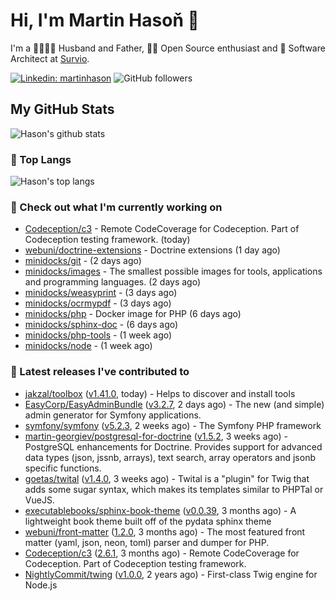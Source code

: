 # Hi, I'm Martin Hasoň 👋

I'm a 👨‍👩‍👧‍👦 Husband and Father, 🧑‍💻 Open Source enthusiast and 📐 Software Architect at [Survio](https://www.survio.com).

[![Linkedin: martinhason](https://img.shields.io/badge/-Martin%20Hasoň-blue?style=flat-square&logo=Linkedin&logoColor=white&link=https://www.linkedin.com/in/martinhason/)](https://www.linkedin.com/in/martinhason/)
![GitHub followers](https://img.shields.io/github/followers/hason?label=Follow&style=social)


## My GitHub Stats
![Hason's github stats](https://github-readme-stats.vercel.app/api?username=hason&show_icons=true&include_all_commits=true&theme=dracula&hide_border=true&hide_title=true)

### 💾 Top Langs
![Hason's top langs](https://github-readme-stats.vercel.app/api/top-langs/?username=hason&layout=compact&theme=dracula&hide_border=true&hide_title=true)

### 👷 Check out what I'm currently working on

- [Codeception/c3](https://github.com/Codeception/c3) - Remote CodeCoverage for Codeception. Part of Codeception testing framework. (today)
- [webuni/doctrine-extensions](https://github.com/webuni/doctrine-extensions) - Doctrine extensions (1 day ago)
- [minidocks/git](https://github.com/minidocks/git) -  (2 days ago)
- [minidocks/images](https://github.com/minidocks/images) - The smallest possible images for tools, applications and programming languages. (2 days ago)
- [minidocks/weasyprint](https://github.com/minidocks/weasyprint) -  (3 days ago)
- [minidocks/ocrmypdf](https://github.com/minidocks/ocrmypdf) -  (3 days ago)
- [minidocks/php](https://github.com/minidocks/php) - Docker image for PHP (6 days ago)
- [minidocks/sphinx-doc](https://github.com/minidocks/sphinx-doc) -  (6 days ago)
- [minidocks/php-tools](https://github.com/minidocks/php-tools) -  (1 week ago)
- [minidocks/node](https://github.com/minidocks/node) -  (1 week ago)

### 🔭 Latest releases I've contributed to

- [jakzal/toolbox](https://github.com/jakzal/toolbox) ([v1.41.0](https://github.com/jakzal/toolbox/releases/tag/v1.41.0), today) - Helps to discover and install tools
- [EasyCorp/EasyAdminBundle](https://github.com/EasyCorp/EasyAdminBundle) ([v3.2.7](https://github.com/EasyCorp/EasyAdminBundle/releases/tag/v3.2.7), 2 days ago) - The new (and simple) admin generator for Symfony applications.
- [symfony/symfony](https://github.com/symfony/symfony) ([v5.2.3](https://github.com/symfony/symfony/releases/tag/v5.2.3), 2 weeks ago) - The Symfony PHP framework
- [martin-georgiev/postgresql-for-doctrine](https://github.com/martin-georgiev/postgresql-for-doctrine) ([v1.5.2](https://github.com/martin-georgiev/postgresql-for-doctrine/releases/tag/v1.5.2), 3 weeks ago) - PostgreSQL enhancements for Doctrine. Provides support for advanced data types (json, jssnb, arrays), text search, array operators and jsonb specific functions.
- [goetas/twital](https://github.com/goetas/twital) ([v1.4.0](https://github.com/goetas/twital/releases/tag/v1.4.0), 3 weeks ago) - Twital is a &#34;plugin&#34; for Twig that adds some sugar syntax, which makes its templates similar to PHPTal or VueJS.
- [executablebooks/sphinx-book-theme](https://github.com/executablebooks/sphinx-book-theme) ([v0.0.39](https://github.com/executablebooks/sphinx-book-theme/releases/tag/v0.0.39), 3 months ago) - A lightweight book theme built off of the pydata sphinx theme
- [webuni/front-matter](https://github.com/webuni/front-matter) ([1.2.0](https://github.com/webuni/front-matter/releases/tag/1.2.0), 3 months ago) - The most featured front matter (yaml, json, neon, toml) parser and dumper for PHP.
- [Codeception/c3](https://github.com/Codeception/c3) ([2.6.1](https://github.com/Codeception/c3/releases/tag/2.6.1), 3 months ago) - Remote CodeCoverage for Codeception. Part of Codeception testing framework.
- [NightlyCommit/twing](https://github.com/NightlyCommit/twing) ([v1.0.0](https://github.com/NightlyCommit/twing/releases/tag/v1.0.0), 2 years ago) - First-class Twig engine for Node.js

